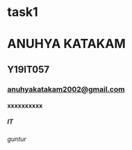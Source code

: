 # task1
# ANUHYA KATAKAM
## Y19IT057
### anuhyakatakam2002@gmail.com
#### xxxxxxxxxx
##### IT
###### guntur
